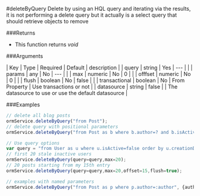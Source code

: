 #deleteByQuery
Delete by using an HQL query and iterating via the results, it is not performing a delete query but it actually is a select query that should retrieve objects to remove

###Returns

* 
    This function returns *void*

###Arguments

| Key | Type | Required | Default | description |
| query | string | Yes | --- |  |
| params | any | No | --- |  |
| max | numeric | No | 0 |  |
| offfset | numeric | No | 0 |  |
| flush | boolean | No | false |  |
| transactional | boolean | No | From Property | Use transactions or not |
| datasource | string | false |  | The datasource to use or use the default datasource |

###Examples

```javascript
// delete all blog posts
ormService.deleteByQuery("from Post");
// delete query with positional parameters
ormService.deleteByQuery("from Post as b where b.author=? and b.isActive = :active",['Luis Majano',false]);

// Use query options
var query = "from User as u where u.isActive=false order by u.creationDate desc"; 
// first 20 stale inactive users 
ormService.deleteByQuery(query=query,max=20); 
// 20 posts starting from my 15th entry
ormService.deleteByQuery(query=query,max=20,offset=15,flush=true);

// examples with named parameters
ormService.deleteByQuery("from Post as p where p.author=:author", {author='Luis Majano'})
```

